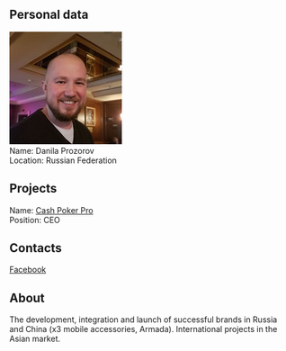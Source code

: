 ## Personal data
![danila prozorov photo](photo/danila_prozorov.jpg)  
Name:    Danila Prozorov   
Location: Russian Federation    
## Projects 
Name: [Cash Poker Pro](../projects/cash_poker_pro.md)  
Position: CEO    
## Contacts 
[Facebook](https://www.facebook.com/profile.php?id=100011487736104)
## About
The development, integration and launch of successful brands in Russia and China (x3 mobile accessories, Armada). International projects in the Asian market.
